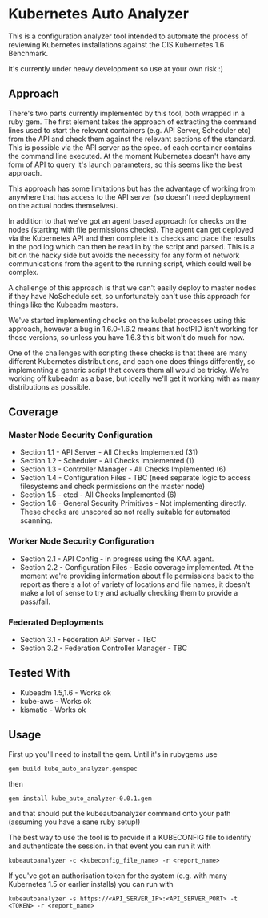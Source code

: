 # Kubernetes Auto Analyzer

This is a configuration analyzer tool intended to automate the process of reviewing Kubernetes installations against the CIS Kubernetes 1.6 Benchmark.

It's currently under heavy development so use at your own risk :)

## Approach

There's two parts currently implemented by this tool, both wrapped in a ruby gem.  The first element takes the approach of extracting the command lines used to start the relevant containers (e.g. API Server, Scheduler etc) from the API and check them against the relevant sections of the standard.  This is possible via the API server as the spec. of each container contains the command line executed.  At the moment Kubernetes doesn't have any form of API to query it's launch parameters, so this seems like the best approach.

This approach has some limitations but has the advantage of working from anywhere that has access to the API server (so doesn't need deployment on the actual nodes themselves).

In addition to that we've got an agent based approach for checks on the nodes (starting with file permissions checks).  The agent can get deployed via the Kubernetes API and then complete it's checks and place the results in the pod log which can then be read in by the script and parsed.  This is a bit on the hacky side but avoids the necessity for any form of network communications from the agent to the running script, which could well be complex.

A challenge of this approach is that we can't easily deploy to master nodes if they have NoSchedule set, so unfortunately can't use this approach for things like the Kubeadm masters.

We've started implementing checks on the kubelet processes using this approach, however a bug in 1.6.0-1.6.2 means that hostPID isn't working for those versions, so unless you have 1.6.3 this bit won't do much for now.

One of the challenges with scripting these checks is that there are many different Kubernetes distributions, and each one does things differently, so implementing a generic script that covers them all would be tricky.  We're working off kubeadm as a base, but ideally we'll get it working with as many distributions as possible.

## Coverage

### Master Node Security Configuration

 - Section 1.1 - API Server - All Checks Implemented (31)
 - Section 1.2 - Scheduler - All Checks Implemented (1)
 - Section 1.3 - Controller Manager - All Checks Implemented (6)
 - Section 1.4 - Configuration Files - TBC (need separate logic to access filesystems and check permissions on the master node)
 - Section 1.5 - etcd - All Checks Implemented (6)
 - Section 1.6 - General Security Primitives - Not implementing directly.  These checks are unscored so not really suitable for automated scanning.

### Worker Node Security Configuration

 - Section 2.1 - API Config - in progress using the KAA agent.
 - Section 2.2 - Configuration Files - Basic coverage implemented.  At the moment we're providing information about file permissions back to the report as there's a lot of variety of locations and file names, it doesn't make a lot of sense to try and actually checking them to provide a pass/fail.

### Federated Deployments

 - Section 3.1 - Federation API Server - TBC
 - Section 3.2 - Federation Controller Manager - TBC


## Tested With

 - Kubeadm 1.5,1.6 - Works ok  
 - kube-aws - Works ok
 - kismatic - Works ok

## Usage

First up you'll need to install the gem.  Until it's in rubygems use

`gem build kube_auto_analyzer.gemspec`

then

`gem install kube_auto_analyzer-0.0.1.gem`

and that should put the kubeautoanalyzer command onto your path (assuming you have a sane ruby setup!)

The best way to use the tool is to provide it a KUBECONFIG file to identify and authenticate the session.  in that event you can run it with

`kubeautoanalyzer -c <kubeconfig_file_name> -r <report_name>`

If you've got an authorisation token for the system (e.g. with many Kubernetes 1.5 or earlier installs) you can run with

`kubeautoanalyzer -s https://<API_SERVER_IP>:<API_SERVER_PORT> -t <TOKEN> -r <report_name>`


